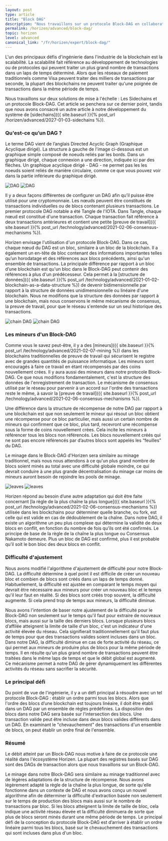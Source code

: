 ```yaml
---
layout: post
type: article
title: "Block DAG"
description: "Nous travaillons sur un protocole Block-DAG en collaboration avec IOHK. Nous expliquons ce qu'est un DAG et pourquoi il est intéressant."
permalink: /horizen/advanced/block-dag/
topic: horizen
level: advanced
canonical_link: "/fr/horizen/expert/block-dag/"
---
```


L'un des principaux défis d'ingénierie dans l'industrie de la blockchain est la scalabilité. La scalabilité fait référence au développement de technologies ou de protocoles qui peuvent traiter un plus grand nombre de transactions dans un laps de temps déterminé. Alors que les réseaux de paiement traditionnels comme Visa peuvent traiter des milliers de transactions par seconde, la plupart des blockchains ne peuvent traiter qu'une poignée de transactions dans la même période de temps.

Nous travaillons sur deux solutions de mise à l'échelle : Les Sidechains et un protocole Block-DAG. Cet article se penchera sur ce dernier point, tandis que nous avons consacré un autre article à notre développement du système de [sidechains]({{ site.baseurl }}{% post_url /horizen/advanced/2027-01-03-sidechains %}).

### Qu'est-ce qu’un DAG ?

Le terme DAG vient de l’anglais Directed Acyclic Graph (Graphique Acyclique dirigé). La structure à gauche de l'image ci-dessous est un graphique simple composé de noeuds reliés par les bords. Dans un graphique dirigé, chaque connexion a une direction, indiquée ici par des flèches. Un graphique acyclique dirigé - DAG - ne permet pas les les noeuds soient reliés de manière circulaire, comme ce que vous pouvez voir dans la partie inférieure du graphique dirigé.

![DAG](/assets/post_files/horizen/advanced/block-dag/FR_dag_D.jpg)
![DAG](/assets/post_files/horizen/advanced/block-dag/FR_dag_M.jpg)

Il y a deux façons différentes de configurer un DAG afin qu’il puisse être utilisé pour une cryptomonnaie. Les nœuds peuvent être constitués de transactions individuelles ou de blocs contenant plusieurs transactions. Le premier protocole DAG notable a été Tangle de l'IOTA. Dans Tangle, chaque nœud est constitué d'une transaction. Chaque transaction fait référence à deux transactions antérieures et contient une petite [preuve de travail]({{ site.baseurl }}{% post_url /technology/advanced/2021-02-06-consensus-mechanisms %}).

Horizen envisage l'utilisation d'un protocole Block-DAG. Dans ce cas, chaque nœud du DAG est un bloc, similaire à un bloc de la blockchain. Il a également un en-tête de bloc contenant des informations importantes telles qu’un horodatage et des références aux blocs précédents, ainsi qu'un ensemble de transactions. La principale différence par rapport à un bloc d’une blockchain est qu'un bloc dans le Block-DAG peut contenir des références à plus d'un prédécesseur. Cela permet à la [structure de données]({{ site.baseurl }}{% post_url /technology/advanced/2021-01-02-blockchain-as-a-data-structure %}) de devenir bidimensionnelle par rapport à la structure de données unidimensionnelle ou linéaire d'une blockchain. Nous ne modifions que la structure des données par rapport à une blockchain, mais nous conservons le même mécanisme de consensus, la preuve de travail, pour que le réseau s'entende sur un seul historique des transactions.

![chain DAG](/assets/post_files/horizen/advanced/block-dag/chain_dag_D.jpg)
![chain DAG](/assets/post_files/horizen/advanced/block-dag/chain_dag_M.jpg)

### Les mineurs d'un Block-DAG

Comme vous le savez peut-être, il y a des [mineurs]({{ site.baseurl }}{% post_url /technology/advanced/2021-02-07-mining %}) dans les blockchains traditionnelles de preuve de travail qui sécurisent le registre avec de grandes quantités de puissance informatique. Les mineurs sont encouragés à faire ce travail en étant récompensés par des coins nouvellement crées. Il y aura aussi des mineurs dans notre protocole Block-DAG. Ce que nous modifions fondamentalement, c'est la structure des données de l'enregistrement de transaction. Le mécanisme de consensus utilisé par le réseau pour parvenir à un accord sur l'ordre des transactions reste le même, à savoir la [preuve de travail]({{ site.baseurl }}{% post_url /technology/advanced/2021-02-06-consensus-mechanisms %}).

Une différence dans la structure de récompense de notre DAG par rapport à une blockchain est que non seulement le mineur qui résout un bloc obtient une récompense pour ce bloc particulier, mais aussi un certain nombre de mineurs qui confirment que ce bloc, plus tard, recevront une récompense sous la forme de coins nouvellement crées. Cela incite les mineurs à référencer tous les blocs non référencés. Les blocs nouvellement créés qui ne sont pas encore référencés par d’autres blocs sont appelés les “feuilles” du DAG.

Le minage dans le Block-DAG d'Horizen sera similaire au minage traditionnel, mais nous nous attendons à ce qu'un plus grand nombre de blocs soient minés au total avec une difficulté globale moindre, ce qui devrait conduire à une plus grande décentralisation du minage car moins de mineurs auront besoin de rejoindre les pools de minage.

![leaves](/assets/post_files/horizen/advanced/block-dag/FR_leaves_D.jpg)
![leaves](/assets/post_files/horizen/advanced/block-dag/FR_leaves_M.jpg)

Horizen répond au besoin d’une autre adaptation qui doit être faite concernant [la règle de la plus chaîne la plus longue]({{ site.baseurl }}{% post_url /technology/advanced/2021-02-06-consensus-mechanisms %}) utilisée dans les blockchains pour déterminer quelle branche, ou fork, est celle qui est valide en cas de dédoublement de la chaîne. Dans notre DAG, il existe un algorithme un peu plus complexe qui détermine la validité de deux blocs en conflit, en fonction du nombre de fois qu’ils ont été confirmés. Le principe de base de la règle de la chaîne la plus longue ou Consensus Nakamoto demeure. Plus un bloc de DAG est confirmé, plus il est probable qu’il soit le bon bloc des deux blocs en conflit.

### Difficulté d'ajustement

Nous avons modifié l'algorithme d'ajustement de difficulté pour notre Block-DAG. La difficulté détermine à quel point il est difficile de créer un nouveau bloc et combien de blocs sont créés dans un laps de temps donné. Habituellement, la difficulté est ajustée en comparant le temps moyen qui devrait être nécessaire aux mineurs pour créer un nouveau bloc et le temps qu'il leur faut en réalité. Si des blocs sont créés trop souvent, la difficulté augmente. Si cela prend trop de temps aux mineurs, la difficulté diminue.

Nous avons l'intention de baser notre ajustement de la difficulté pour le Block-DAG non seulement sur le temps qu'il faut pour extraire de nouveaux blocs, mais aussi sur la taille des derniers blocs. Lorsque plusieurs blocs d’affilée atteignent la limite de taille d'un bloc, c'est un indicateur d'une activité élevée du réseau. Cela signifierait traditionnellement qu'il faut plus de temps pour que des transactions valides soient incluses dans un bloc. Dans notre DAG, la difficulté diminue en cas de forte activité du réseau, ce qui permet aux mineurs de produire plus de blocs pour la même période de temps. Il en résulte qu’un plus grand nombre de transactions peuvent être traitées dans le même laps de temps et que le débit global est augmenté. Ce mécanisme permet à notre DAG de gérer dynamiquement les différentes activités du réseau sans sacrifier la sécurité.

### Le principal défi

Du point de vue de l'ingénierie, il y a un défi principal à résoudre avec un tel protocole Block-DAG : établir un ordre parmi tous les blocs. Alors que l'ordre des blocs d’une blockchain est toujours linéaire, il doit être établi dans un DAG par un ensemble de règles prédéfinies. La disposition des blocs dans notre DAG sera basée sur l'intersection des blocs. Une transaction valide peut être incluse dans deux blocs valides différents dans un DAG. En examinant le "chevauchement" des transactions d'un ensemble de blocs, on peut établir un ordre final de l'ensemble.

### Résumé

Le débit atteint par un Block-DAG nous motive à faire de ce protocole une réalité dans l'écosystème Horizen. La plupart des registres basés sur DAG sont des DAGs de transaction alors que nous travaillons sur un Block-DAG.

Le minage dans notre Block-DAG sera similaire au minage traditionnel avec de légères adaptations de la structure de récompense. Nous avons légèrement adapté la règle de la chaîne la plus longue, de sorte qu'elle fonctionne dans un contexte de DAG et nous avons conçu un nouvel algorithme afin de déterminer la difficulté d'extraction basée non seulement sur le temps de production des blocs mais aussi sur le nombre de transactions par bloc. Si les blocs atteignent la limite de taille de bloc, cela indique une activité réseau élevée et la difficulté diminuera de sorte que plus de blocs seront minés durant une même période de temps. Le principal défi de la conception du protocole Block-DAG est d’arriver à établir un ordre linéaire parmi tous les blocs, basé sur le chevauchement des transactions qui sont incluses dans plus d'un bloc.
